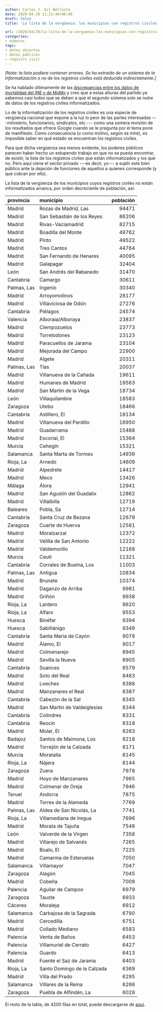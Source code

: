 ```yaml
---
author: Carlos J. Gil Bellosta
date: 2020-04-29 11:21:46+00:00
draft: false
title: 'La lista de la vergüenza: los municipios con registros civiles no informatizados'

url: /2020/04/29/la-lista-de-la-verguenza-los-municipios-con-registros-civiles-no-informatizados/
categories:
- números
tags:
- datos abiertos
- datos públicos
- registro civil
---
```


_[Nota: la lista pudiera contener errores. Se ha extraído de un sistema de la informatización o no de los registros civiles está deducida indirectamente.]_

Se ha hablado últimamente de las [discrepancias entre los datos de mortalidad del INE y de MoMo](https://www.datanalytics.com/2020/04/21/defunciones-ine-vs-momo/) y creo que a estas alturas del partido ya sabemos casi todos que se deben a que el segundo sistema solo se nutre de datos de los registros civiles informatizados.

Lo de la informatización de los registros civiles es una especie de vergüenza nacional que expone a la luz lo peor de las partes interesadas ---ministerio, funcionarios, sindicatos, etc.--- como una somera revisión de los resultados que ofrece Google cuando se le pregunta por el tema pone de manifiesto. Como consecuencia (o como motivo, según se mire), es imposible saber en qué estado se encuentran los registros civiles.

Para que dicha vergüenza sea menos evidente, los poderes públicos parecen haber hecho un estupendo trabajo en que no se pueda encontrar, de existir, la lista de los registros civiles que están informatizados y los que no. Pero aquí viene el sector privado ---es decir, yo--- a suplir este bien público ante la dejación de funciones de aquellos a quienes corresponde (y que cobran por ello).

La lista de la vergüenza de los municipios cuyos registros civiles no están informatizados arranca, por orden decreciente de población, así:

|  provincia  | municipio | población |
|:------------| :-------- | ---------:|
| Madrid| Rozas de Madrid, Las| 94471  |
| Madrid| San Sebastián de los Reyes| 86206  |
| Madrid| Rivas-Vaciamadrid| 82715  |
| Madrid| Boadilla del Monte| 49762  |
| Madrid| Pinto| 49522  |
| Madrid| Tres Cantos| 44764  |
| Madrid| San Fernando de Henares| 40095  |
| Madrid| Galapagar| 32404  |
| León| San Andrés del Rabanedo| 31470  |
| Cantabria| Camargo| 30611  |
| Palmas, Las| Ingenio| 30340  |
| Madrid| Arroyomolinos| 28177  |
| Madrid| Villaviciosa de Odón| 27276  |
| Cantabria| Piélagos| 24574  |
| Valencia| Alboraia/Alboraya| 23837  |
| Madrid| Ciempozuelos| 23773  |
| Madrid| Torrelodones| 23123  |
| Madrid| Paracuellos de Jarama| 23104  |
| Madrid| Mejorada del Campo| 22900  |
| Madrid| Algete| 20311  |
| Palmas, Las| Tías| 20037  |
| Madrid| Villanueva de la Cañada| 19611  |
| Madrid| Humanes de Madrid| 19563  |
| Madrid| San Martín de la Vega| 18734  |
| León| Villaquilambre| 18583  |
| Zaragoza| Utebo| 18466  |
| Cantabria| Astillero, El| 18134  |
| Madrid| Villanueva del Pardillo| 16950  |
| Madrid| Guadarrama| 15488  |
| Madrid| Escorial, El| 15364  |
| Murcia| Cehegín| 15321  |
| Salamanca| Santa Marta de Tormes| 14939  |
| Rioja, La| Arnedo| 14609  |
| Madrid| Alpedrete| 14417  |
| Madrid| Meco| 13426  |
| Málaga| Álora| 12941  |
| Madrid| San Agustín del Guadalix| 12862  |
| Madrid| Villalbilla| 12719  |
| Baleares| Pobla, Sa| 12714  |
| Cantabria| Santa Cruz de Bezana| 12679  |
| Zaragoza| Cuarte de Huerva| 12581  |
| Madrid| Moralzarzal| 12372  |
| Madrid| Velilla de San Antonio| 12222  |
| Madrid| Valdemorillo| 12168  |
| Murcia| Ceutí| 11321  |
| Cantabria| Corrales de Buelna, Los| 11003  |
| Palmas, Las| Antigua| 10834  |
| Madrid| Brunete| 10374  |
| Madrid| Daganzo de Arriba| 9981  |
| Madrid| Griñón| 9938  |
| Rioja, La| Lardero| 9620  |
| Rioja, La| Alfaro| 9553  |
| Huesca| Binéfar| 9394  |
| Huesca| Sabiñánigo| 9349  |
| Cantabria| Santa María de Cayón| 9078  |
| Madrid| Álamo, El| 9017  |
| Madrid| Colmenarejo| 8945  |
| Madrid| Sevilla la Nueva| 8905  |
| Cantabria| Suances| 8579  |
| Madrid| Soto del Real| 8483  |
| Madrid| Loeches| 8388  |
| Madrid| Manzanares el Real| 8387  |
| Cantabria| Cabezón de la Sal| 8345  |
| Madrid| San Martín de Valdeiglesias| 8344  |
| Cantabria| Colindres| 8331  |
| Cantabria| Reocín| 8318  |
| Madrid| Molar, El| 8263  |
| Badajoz| Santos de Maimona, Los| 8218  |
| Madrid| Torrejón de la Calzada| 8171  |
| Murcia| Moratalla| 8145  |
| Rioja, La| Nájera| 8144  |
| Zaragoza| Zuera| 7978  |
| Madrid| Hoyo de Manzanares| 7965  |
| Madrid| Colmenar de Oreja| 7946  |
| Teruel| Andorra| 7875  |
| Madrid| Torres de la Alameda| 7769  |
| Palmas, Las| Aldea de San Nicolás, La| 7741  |
| Rioja, La| Villamediana de Iregua| 7696  |
| Madrid| Morata de Tajuña| 7548  |
| León| Valverde de la Virgen| 7358  |
| Madrid| Villarejo de Salvanés| 7265  |
| Madrid| Boalo, El| 7225  |
| Madrid| Camarma de Esteruelas| 7050  |
| Salamanca| Villamayor| 7047  |
| Zaragoza| Alagón| 7045  |
| Madrid| Cobeña| 7009  |
| Palencia| Aguilar de Campoo| 6979  |
| Zaragoza| Tauste| 6933  |
| Cáceres| Moraleja| 6912  |
| Salamanca| Carbajosa de la Sagrada| 6790  |
| Madrid| Cercedilla| 6751  |
| Madrid| Collado Mediano| 6583  |
| Palencia| Venta de Baños| 6453  |
| Palencia| Villamuriel de Cerrato| 6427  |
| Palencia| Guardo| 6413  |
| Madrid| Fuente el Saz de Jarama| 6403  |
| Rioja, La| Santo Domingo de la Calzada| 6369  |
| Madrid| Villa del Prado| 6295  |
| Salamanca| Villares de la Reina| 6266  |
| Zaragoza| Puebla de Alfindén, La| 6028 |

El resto de la tabla, de 4200 filas en total, puede descargarse de [aquí](/uploads/municipios_no_informatizados.zip).



